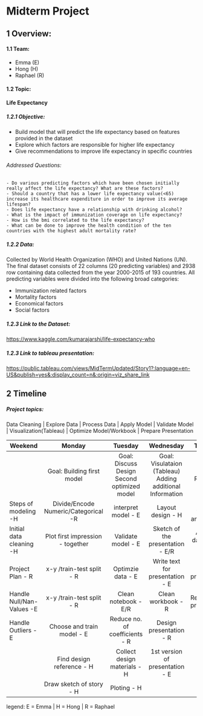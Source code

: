 # Midterm Project

## 1 Overview:

#### 1.1 Team:
- Emma (E)
- Hong (H)
- Raphael (R)

#### 1.2 Topic:
**Life Expectancy**
##### 1.2.1 Objective:
- Build model that will predict the life expectancy based on features provided in the dataset
- Explore which factors are responsible for higher life expectancy
- Give recommendations to improve life expectancy in specific countries
###### Addressed Questions: 
    - Do various predicting factors which have been chosen initially really affect the life expectancy? What are these factors?
    - Should a country that has a lower life expectancy value(<65) increase its healthcare expenditure in order to improve its average lifespan?
    - Does life expectancy have a relationship with drinking alcohol?
    - What is the impact of immunization coverage on life expectancy?
    - How is the bmi correlated to the life expectancy?
    - What can be done to improve the health condition of the ten countries with the highest adult mortality rate?

##### 1.2.2 Data:
Collected by World Health Organization (WHO) and United Nations (UN).
The final dataset consists of 22 columns (20 predicting variables) and 2938 row containing data collected from the year 2000-2015 of 193 countries.
All predicting variables were divided into the following broad categories:
- Immunization related factors
- Mortality factors
- Economical factors
- Social factors
##### 1.2.3 Link to the Dataset:
https://www.kaggle.com/kumarajarshi/life-expectancy-who

##### 1.2.3 Link to tableau presentation:
https://public.tableau.com/views/MidTermUpdated/Story1?:language=en-US&publish=yes&:display_count=n&:origin=viz_share_link


## 2 Timeline
##### Project topics:
Data Cleaning | Explore Data | Process Data | Apply Model | Validate Model | Visualization(Tableau) | Optimize Model/Workbook | Prepare Presentation


| Weekend       | Monday         | Tuesday        |Wednesday      | Thursday      | Friday        |
| ------------- |:--------------:|:--------------:|:-------------:|:-------------:|:-------------:|
|              |Goal: Building first model|Goal: Discuss Design<br>Second optimized model     | Goal: Visulataion (Tableau)<br>Adding additional Information     | Goal: Rehearsal    |  Presentation | 
|Steps of modeling -H|Divide/Encode Numeric/Categorical -R| interpret model - E    |Layout design - H     |Test function and data- H     |  | 
| Initial data cleaning -H      | Plot first impression - together    | Validate model - E    | Sketch of the presentation - E/R    |Add final data/charts - E      |   | 
| Project Plan - R | x-y /train-test split - R   |  Optimzie data - E  |Write text for presentation - E     | Final version presentation - R    |   | 
| Handle Null/Nan-Values -E|x-y /train-test split - R  | Clean notebook -E/R    |Clean workbook - R     |  Rehearsal of presentation   |   | 
| Handle Outliers -E|Choose and train model - E     |Reduce no. of coefficients - R     | Design presentation - R    |   | 
||Find design reference - H|Collect design materials - H|1st version of presentation - E||
||Draw sketch of story - H|Ploting - H|||

legend: E = Emma | H = Hong | R = Raphael
  


